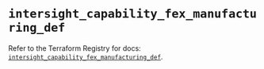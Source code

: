 # `intersight_capability_fex_manufacturing_def`

Refer to the Terraform Registry for docs: [`intersight_capability_fex_manufacturing_def`](https://registry.terraform.io/providers/ciscodevnet/intersight/1.0.71/docs/resources/capability_fex_manufacturing_def).
